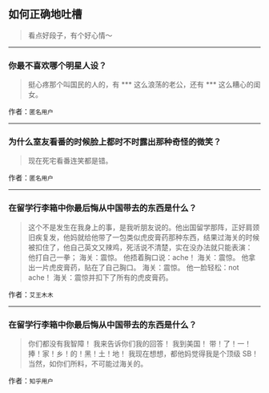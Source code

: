 ## 如何正确地吐槽

> 看点好段子，有个好心情～


 
---

### 你最不喜欢哪个明星人设？

> 挺心疼那个叫国民的人的，有 *** 这么浪荡的老公，还有 *** 这么糟心的闺女。


作者：`匿名用户`

---

### 为什么室友看番的时候脸上都时不时露出那种奇怪的微笑？

> 现在死宅看番连笑都是错。


作者：`匿名用户`

---

### 在留学行李箱中你最后悔从中国带去的东西是什么？

> 这个不是发生在我身上的事，是我听朋友说的。他出国留学那阵，正好肩颈旧疾复发，他妈就给他带了一包类似虎皮膏药那种东西，结果过海关的时候被扣住了，他自己英文又辣鸡，死活说不清楚，实在没办法就只能表演：
> 他打自己一拳；
> 海关：震惊。
> 他捂着胸口说：ache！
> 海关：震惊。
> 他拿出一片虎皮膏药，贴在了自己胸口。
> 海关：震惊。
> 他一脸轻松：not ache！
> 海关：震惊并扣下了所有的虎皮膏药。


作者：`艾王木木`

---

### 在留学行李箱中你最后悔从中国带去的东西是什么？

> 你们都没有我智障！
> 我来告诉你们我的回答！
> 我到美国！
> 带！了！一！捧！家！乡！的！黑！土！地！
> 我现在想想，都他妈觉得我是个顶级 SB！
> 当然，如你们所料，不可能过海关的。


作者：`知乎用户`